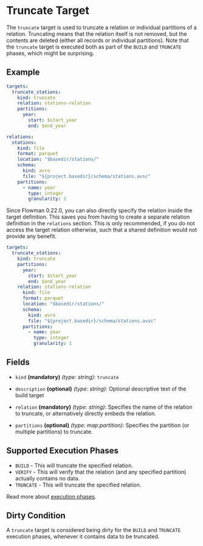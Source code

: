 # Truncate Target

The `truncate` target is used to truncate a relation or individual partitions of a relation. Truncating means that
the relation itself is not removed, but the contents are deleted (either all records or individual partitions).
Note that the `truncate` target is executed both as part of the `BUILD` and `TRUNCATE` phases, which might be surprising.


## Example
```yaml
targets:
  truncate_stations:
    kind: truncate
    relation: stations-relation
    partitions:
      year:
        start: $start_year
        end: $end_year

relations:
  stations:
    kind: file
    format: parquet
    location: "$basedir/stations/"
    schema:
      kind: avro
      file: "${project.basedir}/schema/stations.avsc"
    partitions:
      - name: year
        type: integer
        granularity: 1
```

Since Flowman 0.22.0, you can also directly specify the relation inside the target definition. This saves you
from having to create a separate relation definition in the `relations` section. This is only recommended, if you
do not access the target relation otherwise, such that a shared definition would not provide any benefit.
```yaml
targets:
  truncate_stations:
    kind: truncate
    partitions:
      year:
        start: $start_year
        end: $end_year
    relation: stations-relation
      kind: file
      format: parquet
      location: "$basedir/stations/"
      schema:
        kind: avro
        file: "${project.basedir}/schema/stations.avsc"
      partitions:
        - name: year
          type: integer
          granularity: 1
```

## Fields

* `kind` **(mandatory)** *(type: string)*: `truncate`

* `description` **(optional)** *(type: string)*:
  Optional descriptive text of the build target

* `relation` **(mandatory)** *(type: string)*:
  Specifies the name of the relation to truncate, or alternatively directly embeds the relation.

* `partitions` **(optional)** *(type: map:partition)*:
  Specifies the partition (or multiple partitions) to truncate.


## Supported Execution Phases
* `BUILD` - This will truncate the specified relation.
* `VERIFY` - This will verify that the relation (and any specified partition) actually contains no data.
* `TRUNCATE` - This will truncate the specified relation.

Read more about [execution phases](../../concepts/lifecycle.md).


## Dirty Condition
A `truncate` target is considered being dirty for the `BUILD` and `TRUNCATE` execution phases, whenever it contains
data to be truncated.
